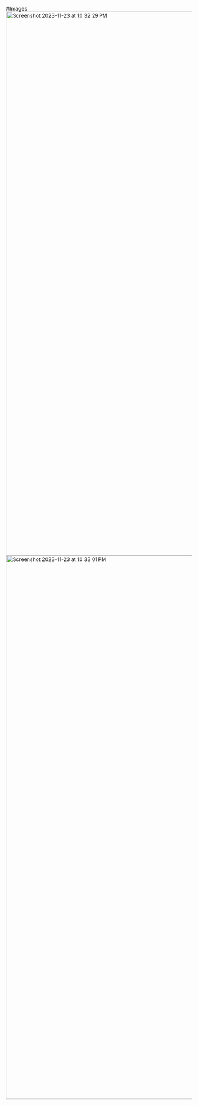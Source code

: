 #Images
<img width="1470" alt="Screenshot 2023-11-23 at 10 32 29 PM" src="https://github.com/SJ-Shashank/BharatIntern_BlogWebsite/assets/37963854/2ded3341-fdca-49ef-8118-1cc6f39af06d">
<img width="1470" alt="Screenshot 2023-11-23 at 10 33 01 PM" src="https://github.com/SJ-Shashank/BharatIntern_BlogWebsite/assets/37963854/06c3252b-54b5-4f59-b6ff-4b096c0edd81">
